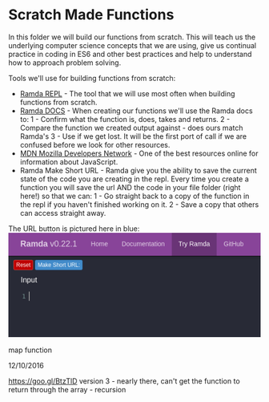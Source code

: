 # Scratch Made Functions

In this folder we will build our functions from scratch. This will teach us the underlying computer science concepts that we are using, give us continual practice in coding in ES6 and other best practices and help to understand how to approach problem solving. 

Tools we'll use for building functions from scratch: 

- [Ramda REPL](http://ramdajs.com/repl/) - The tool that we will use most often when building functions from scratch.
- [Ramda DOCS](http://ramdajs.com/docs/) - When creating our functions we'll use the Ramda docs to: 
    1 - Confirm what the function is, does, takes and returns.
    2 - Compare the function we created output against - does ours match Ramda's 
    3 - Use if we get lost. It will be the first port of call if we are confused before we look for other resources.
- [MDN Mozilla Developers Network](https://developer.mozilla.org/en-US/docs/Web/JavaScript) - One of the best resources online for information about JavaScript.
- Ramda Make Short URL - Ramda give you the ability to save the current state of the code you are creating in the repl. Every time you create a function you will save the url AND the code in your file folder (right here!) so that we can:
    1 - Go straight back to a copy of the function in the repl if you haven't finished working on it.
    2 - Save a copy that others can access straight away.

The URL button is pictured here in blue: 
![Ramda REPL Make Short URL](../../images/ramda.png)

map function

12/10/2016

https://goo.gl/BtzTlD version 3 - nearly there, can't get the function to return through the array - recursion


